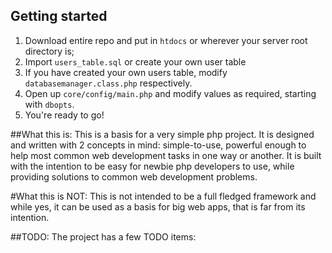## Getting started
1. Download entire repo and put in `htdocs` or wherever your server root directory is;
2. Import `users_table.sql` or create your own user table
3. If you have created your own users table, modify `databasemanager.class.php` respectively.
4. Open up `core/config/main.php` and modify values as required, starting with `dbopts`.
5. You're ready to go!

##What this is:
This is a basis for a very simple php project. It is designed and written with 2 concepts in mind: simple-to-use, powerful enough to help most common web development tasks in one way or another. It is built with the intention to be easy for newbie php developers to use, while providing solutions to common web development problems.

#What this is NOT:
This is not intended to be a full fledged framework and while yes, it can be used as a basis for big web apps, that is far from its intention.

##TODO:
The project has a few TODO items:
